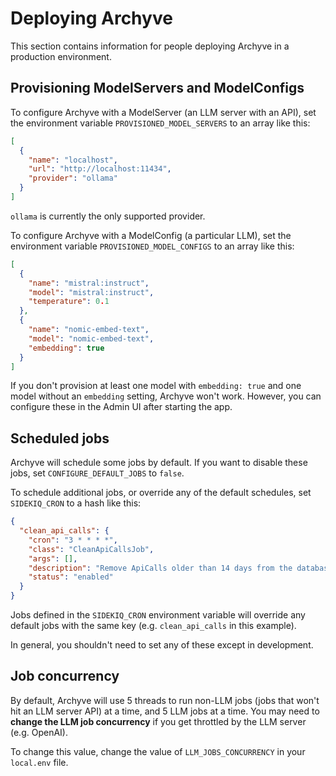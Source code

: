 # Deploying Archyve

This section contains information for people deploying Archyve in a production environment.

## Provisioning ModelServers and ModelConfigs

To configure Archyve with a ModelServer (an LLM server with an API), set the environment variable `PROVISIONED_MODEL_SERVERS` to an array like this:

```json
[
  {
    "name": "localhost",
    "url": "http://localhost:11434",
    "provider": "ollama"
  }
]
```

`ollama` is currently the only supported provider.

To configure Archyve with a ModelConfig (a particular LLM), set the environment variable `PROVISIONED_MODEL_CONFIGS` to an array like this:

```json
[
  {
    "name": "mistral:instruct",
    "model": "mistral:instruct",
    "temperature": 0.1
  },
  {
    "name": "nomic-embed-text",
    "model": "nomic-embed-text",
    "embedding": true
  }
]
```

If you don't provision at least one model with `embedding: true` and one model without an `embedding` setting, Archyve won't work. However, you can configure these in the Admin UI after starting the app.

## Scheduled jobs

Archyve will schedule some jobs by default. If you want to disable these jobs, set `CONFIGURE_DEFAULT_JOBS` to `false`.

To schedule additional jobs, or override any of the default schedules, set `SIDEKIQ_CRON` to a hash like this:

```json
{
  "clean_api_calls": {
    "cron": "3 * * * *",
    "class": "CleanApiCallsJob",
    "args": [],
    "description": "Remove ApiCalls older than 14 days from the database",
    "status": "enabled"
  }
}
```

Jobs defined in the `SIDEKIQ_CRON` environment variable will override any default jobs with the same key (e.g. `clean_api_calls` in this example).

In general, you shouldn't need to set any of these except in development.

## Job concurrency

By default, Archyve will use 5 threads to run non-LLM jobs (jobs that won't hit an LLM server API) at a time, and 5 LLM jobs at a time. You may need to **change the LLM job concurrency** if you get throttled by the LLM server (e.g. OpenAI).

To change this value, change the value of `LLM_JOBS_CONCURRENCY` in your `local.env` file.
